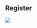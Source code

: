 ## Register

<img src="https://github.com/ideapedyudi/fe_dumpgram/blob/2.-register/src/components/asset/register.gif" style="text-align : center;" > </img>